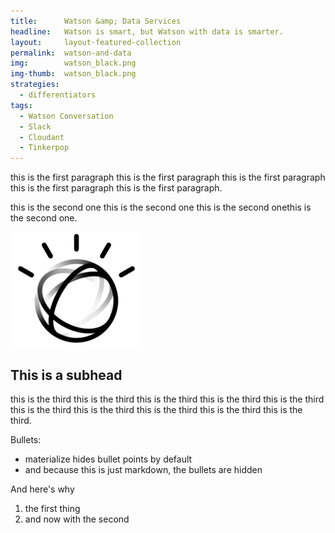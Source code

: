 ```yaml
---
title:      Watson &amp; Data Services
headline:   Watson is smart, but Watson with data is smarter.
layout:     layout-featured-collection
permalink:  watson-and-data
img:        watson_black.png
img-thumb:  watson_black.png
strategies: 
  - differentiators
tags: 
  - Watson Conversation
  - Slack
  - Cloudant
  - Tinkerpop
---
```


this is the first paragraph this is the first paragraph this is the first paragraph this is the first paragraph this is the first paragraph.

this is the second one this is the second one this is the second onethis is the second one.

![placeholder image](img/watson_black.png)

## This is a subhead

this is the third this is the third this is the third this is the third this is the third this is the third this is the third this is the third this is the third this is the third.

Bullets:
- materialize hides bullet points by default
- and because this is just markdown, the bullets are hidden

And here's why

1. the first thing
2. and now with the second